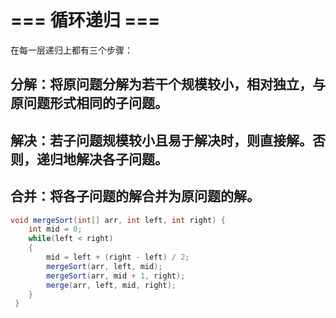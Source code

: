 # === 循环递归 ===
在每一层递归上都有三个步骤：
## 分解：将原问题分解为若干个规模较小，相对独立，与原问题形式相同的子问题。
## 解决：若子问题规模较小且易于解决时，则直接解。否则，递归地解决各子问题。
## 合并：将各子问题的解合并为原问题的解。

```java
void mergeSort(int[] arr, int left, int right) {
 	int mid = 0;
 	while(left < right)
 	{
 		mid = left + (right - left) / 2;
 		mergeSort(arr, left, mid);
 		mergeSort(arr, mid + 1, right);
 		merge(arr, left, mid, right);
 	}
 }
```
